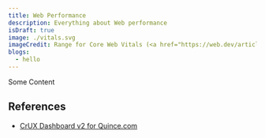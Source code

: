 ```yaml
---
title: Web Performance
description: Everything about Web performance
isDraft: true
image: ./vitals.svg
imageCredit: Range for Core Web Vitals (<a href="https://web.dev/articles/vitals">Web.dev</a>)
blogs:
  - hello
---
```


Some Content

## References

- [CrUX Dashboard v2 for Quince.com](https://lookerstudio.google.com/u/0/reporting/bbc5698d-57bb-4969-9e07-68810b9fa348/page/keDQB?params=%7B%22origin%22:%22https:%2F%2Fwww.quince.com%2F%22%7D)
